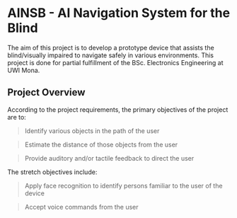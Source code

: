 # AINSB - AI Navigation System for the Blind
The aim of this project is to develop a prototype device that assists the blind/visually impaired to navigate safely in various environments. This project is done for partial fulfillment of the BSc. Electronics Engineering at UWI Mona.

## Project Overview
According to the project requirements, the primary objectives of the project are to:
> Identify various objects in the path of the user

> Estimate the distance of those objects from the user

> Provide auditory and/or tactile feedback to direct the user

The stretch objectives include:
> Apply face recognition to identify persons familiar to the user of the device 

> Accept voice commands from the user 



